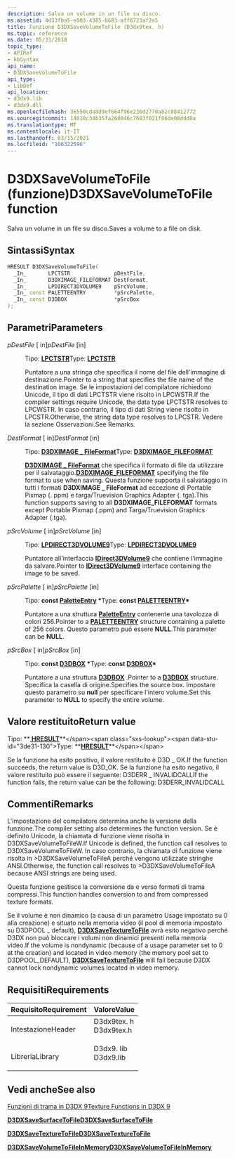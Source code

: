 ```yaml
---
description: Salva un volume in un file su disco.
ms.assetid: 4d33fba5-e003-4385-b683-aff6723af2a5
title: Funzione D3DXSaveVolumeToFile (D3dx9tex. h)
ms.topic: reference
ms.date: 05/31/2018
topic_type:
- APIRef
- kbSyntax
api_name:
- D3DXSaveVolumeToFile
api_type:
- LibDef
api_location:
- d3dx9.lib
- d3dx9.dll
ms.openlocfilehash: 36550cda8d9ef664f96e236d2770a82c88412772
ms.sourcegitcommit: 14010c34b35fa268046c7683f021f86de08ddd0a
ms.translationtype: MT
ms.contentlocale: it-IT
ms.lasthandoff: 03/15/2021
ms.locfileid: "106322596"
---
```

# <a name="d3dxsavevolumetofile-function"></a><span data-ttu-id="3de31-103">D3DXSaveVolumeToFile (funzione)</span><span class="sxs-lookup"><span data-stu-id="3de31-103">D3DXSaveVolumeToFile function</span></span>

<span data-ttu-id="3de31-104">Salva un volume in un file su disco.</span><span class="sxs-lookup"><span data-stu-id="3de31-104">Saves a volume to a file on disk.</span></span>

## <a name="syntax"></a><span data-ttu-id="3de31-105">Sintassi</span><span class="sxs-lookup"><span data-stu-id="3de31-105">Syntax</span></span>


```C++
HRESULT D3DXSaveVolumeToFile(
  _In_       LPCTSTR              pDestFile,
  _In_       D3DXIMAGE_FILEFORMAT DestFormat,
  _In_       LPDIRECT3DVOLUME9    pSrcVolume,
  _In_ const PALETTEENTRY         *pSrcPalette,
  _In_ const D3DBOX               *pSrcBox
);
```



## <a name="parameters"></a><span data-ttu-id="3de31-106">Parametri</span><span class="sxs-lookup"><span data-stu-id="3de31-106">Parameters</span></span>

<dl> <dt>

<span data-ttu-id="3de31-107">*pDestFile* \[ in\]</span><span class="sxs-lookup"><span data-stu-id="3de31-107">*pDestFile* \[in\]</span></span>
</dt> <dd>

<span data-ttu-id="3de31-108">Tipo: **[ **LPCTSTR**](../winprog/windows-data-types.md)**</span><span class="sxs-lookup"><span data-stu-id="3de31-108">Type: **[**LPCTSTR**](../winprog/windows-data-types.md)**</span></span>

<span data-ttu-id="3de31-109">Puntatore a una stringa che specifica il nome del file dell'immagine di destinazione.</span><span class="sxs-lookup"><span data-stu-id="3de31-109">Pointer to a string that specifies the file name of the destination image.</span></span> <span data-ttu-id="3de31-110">Se le impostazioni del compilatore richiedono Unicode, il tipo di dati LPCTSTR viene risolto in LPCWSTR.</span><span class="sxs-lookup"><span data-stu-id="3de31-110">If the compiler settings require Unicode, the data type LPCTSTR resolves to LPCWSTR.</span></span> <span data-ttu-id="3de31-111">In caso contrario, il tipo di dati String viene risolto in LPCSTR.</span><span class="sxs-lookup"><span data-stu-id="3de31-111">Otherwise, the string data type resolves to LPCSTR.</span></span> <span data-ttu-id="3de31-112">Vedere la sezione Osservazioni.</span><span class="sxs-lookup"><span data-stu-id="3de31-112">See Remarks.</span></span>

</dd> <dt>

<span data-ttu-id="3de31-113">*DestFormat* \[ in\]</span><span class="sxs-lookup"><span data-stu-id="3de31-113">*DestFormat* \[in\]</span></span>
</dt> <dd>

<span data-ttu-id="3de31-114">Tipo: **[ **D3DXIMAGE \_ FileFormat**](./d3dximage-fileformat.md)**</span><span class="sxs-lookup"><span data-stu-id="3de31-114">Type: **[**D3DXIMAGE\_FILEFORMAT**](./d3dximage-fileformat.md)**</span></span>

<span data-ttu-id="3de31-115">[**D3DXIMAGE \_ FileFormat**](./d3dximage-fileformat.md) che specifica il formato di file da utilizzare per il salvataggio.</span><span class="sxs-lookup"><span data-stu-id="3de31-115">[**D3DXIMAGE\_FILEFORMAT**](./d3dximage-fileformat.md) specifying the file format to use when saving.</span></span> <span data-ttu-id="3de31-116">Questa funzione supporta il salvataggio in tutti i formati **D3DXIMAGE \_ FileFormat** ad eccezione di Portable Pixmap (. ppm) e targa/Truevision Graphics Adapter (. tga).</span><span class="sxs-lookup"><span data-stu-id="3de31-116">This function supports saving to all **D3DXIMAGE\_FILEFORMAT** formats except Portable Pixmap (.ppm) and Targa/Truevision Graphics Adapter (.tga).</span></span>

</dd> <dt>

<span data-ttu-id="3de31-117">*pSrcVolume* \[ in\]</span><span class="sxs-lookup"><span data-stu-id="3de31-117">*pSrcVolume* \[in\]</span></span>
</dt> <dd>

<span data-ttu-id="3de31-118">Tipo: **[ **LPDIRECT3DVOLUME9**](/windows/win32/api/d3d9helper/nn-d3d9helper-idirect3dvolume9)**</span><span class="sxs-lookup"><span data-stu-id="3de31-118">Type: **[**LPDIRECT3DVOLUME9**](/windows/win32/api/d3d9helper/nn-d3d9helper-idirect3dvolume9)**</span></span>

<span data-ttu-id="3de31-119">Puntatore all'interfaccia [**IDirect3DVolume9**](/windows/win32/api/d3d9helper/nn-d3d9helper-idirect3dvolume9) che contiene l'immagine da salvare.</span><span class="sxs-lookup"><span data-stu-id="3de31-119">Pointer to [**IDirect3DVolume9**](/windows/win32/api/d3d9helper/nn-d3d9helper-idirect3dvolume9) interface containing the image to be saved.</span></span>

</dd> <dt>

<span data-ttu-id="3de31-120">*pSrcPalette* \[ in\]</span><span class="sxs-lookup"><span data-stu-id="3de31-120">*pSrcPalette* \[in\]</span></span>
</dt> <dd>

<span data-ttu-id="3de31-121">Tipo: **const [**PaletteEntry**](/windows/win32/api/wingdi/ns-wingdi-paletteentry) \***</span><span class="sxs-lookup"><span data-stu-id="3de31-121">Type: **const [**PALETTEENTRY**](/windows/win32/api/wingdi/ns-wingdi-paletteentry)\***</span></span>

<span data-ttu-id="3de31-122">Puntatore a una struttura [**PaletteEntry**](/windows/win32/api/wingdi/ns-wingdi-paletteentry) contenente una tavolozza di colori 256.</span><span class="sxs-lookup"><span data-stu-id="3de31-122">Pointer to a [**PALETTEENTRY**](/windows/win32/api/wingdi/ns-wingdi-paletteentry) structure containing a palette of 256 colors.</span></span> <span data-ttu-id="3de31-123">Questo parametro può essere **NULL**.</span><span class="sxs-lookup"><span data-stu-id="3de31-123">This parameter can be **NULL**.</span></span>

</dd> <dt>

<span data-ttu-id="3de31-124">*pSrcBox* \[ in\]</span><span class="sxs-lookup"><span data-stu-id="3de31-124">*pSrcBox* \[in\]</span></span>
</dt> <dd>

<span data-ttu-id="3de31-125">Tipo: **const [**D3DBOX**](d3dbox.md) \***</span><span class="sxs-lookup"><span data-stu-id="3de31-125">Type: **const [**D3DBOX**](d3dbox.md)\***</span></span>

<span data-ttu-id="3de31-126">Puntatore a una struttura [**D3DBOX**](d3dbox.md) .</span><span class="sxs-lookup"><span data-stu-id="3de31-126">Pointer to a [**D3DBOX**](d3dbox.md) structure.</span></span> <span data-ttu-id="3de31-127">Specifica la casella di origine.</span><span class="sxs-lookup"><span data-stu-id="3de31-127">Specifies the source box.</span></span> <span data-ttu-id="3de31-128">Impostare questo parametro su **null** per specificare l'intero volume.</span><span class="sxs-lookup"><span data-stu-id="3de31-128">Set this parameter to **NULL** to specify the entire volume.</span></span>

</dd> </dl>

## <a name="return-value"></a><span data-ttu-id="3de31-129">Valore restituito</span><span class="sxs-lookup"><span data-stu-id="3de31-129">Return value</span></span>

<span data-ttu-id="3de31-130">Tipo: **[ **HRESULT**](https://msdn.microsoft.com/library/Bb401631(v=MSDN.10).aspx)**</span><span class="sxs-lookup"><span data-stu-id="3de31-130">Type: **[**HRESULT**](https://msdn.microsoft.com/library/Bb401631(v=MSDN.10).aspx)**</span></span>

<span data-ttu-id="3de31-131">Se la funzione ha esito positivo, il valore restituito è D3D \_ OK.</span><span class="sxs-lookup"><span data-stu-id="3de31-131">If the function succeeds, the return value is D3D\_OK.</span></span> <span data-ttu-id="3de31-132">Se la funzione ha esito negativo, il valore restituito può essere il seguente: D3DERR \_ INVALIDCALL</span><span class="sxs-lookup"><span data-stu-id="3de31-132">If the function fails, the return value can be the following: D3DERR\_INVALIDCALL</span></span>

## <a name="remarks"></a><span data-ttu-id="3de31-133">Commenti</span><span class="sxs-lookup"><span data-stu-id="3de31-133">Remarks</span></span>

<span data-ttu-id="3de31-134">L'impostazione del compilatore determina anche la versione della funzione.</span><span class="sxs-lookup"><span data-stu-id="3de31-134">The compiler setting also determines the function version.</span></span> <span data-ttu-id="3de31-135">Se è definito Unicode, la chiamata di funzione viene risolta in D3DXSaveVolumeToFileW.</span><span class="sxs-lookup"><span data-stu-id="3de31-135">If Unicode is defined, the function call resolves to D3DXSaveVolumeToFileW.</span></span> <span data-ttu-id="3de31-136">In caso contrario, la chiamata di funzione viene risolta in >D3DXSaveVolumeToFileA perché vengono utilizzate stringhe ANSI.</span><span class="sxs-lookup"><span data-stu-id="3de31-136">Otherwise, the function call resolves to >D3DXSaveVolumeToFileA because ANSI strings are being used.</span></span>

<span data-ttu-id="3de31-137">Questa funzione gestisce la conversione da e verso formati di trama compressi.</span><span class="sxs-lookup"><span data-stu-id="3de31-137">This function handles conversion to and from compressed texture formats.</span></span>

<span data-ttu-id="3de31-138">Se il volume è non dinamico (a causa di un parametro Usage impostato su 0 alla creazione) e situato nella memoria video (il pool di memoria impostato su D3DPOOL \_ default), [**D3DXSaveTextureToFile**](d3dxsavetexturetofile.md) avrà esito negativo perché D3DX non può bloccare i volumi non dinamici presenti nella memoria video.</span><span class="sxs-lookup"><span data-stu-id="3de31-138">If the volume is nondynamic (because of a usage parameter set to 0 at the creation) and located in video memory (the memory pool set to D3DPOOL\_DEFAULT), [**D3DXSaveTextureToFile**](d3dxsavetexturetofile.md) will fail because D3DX cannot lock nondynamic volumes located in video memory.</span></span>

## <a name="requirements"></a><span data-ttu-id="3de31-139">Requisiti</span><span class="sxs-lookup"><span data-stu-id="3de31-139">Requirements</span></span>



| <span data-ttu-id="3de31-140">Requisito</span><span class="sxs-lookup"><span data-stu-id="3de31-140">Requirement</span></span> | <span data-ttu-id="3de31-141">Valore</span><span class="sxs-lookup"><span data-stu-id="3de31-141">Value</span></span> |
|--------------------|---------------------------------------------------------------------------------------|
| <span data-ttu-id="3de31-142">Intestazione</span><span class="sxs-lookup"><span data-stu-id="3de31-142">Header</span></span><br/>  | <dl> <span data-ttu-id="3de31-143"><dt>D3dx9tex. h</dt></span><span class="sxs-lookup"><span data-stu-id="3de31-143"><dt>D3dx9tex.h</dt></span></span> </dl> |
| <span data-ttu-id="3de31-144">Libreria</span><span class="sxs-lookup"><span data-stu-id="3de31-144">Library</span></span><br/> | <dl> <span data-ttu-id="3de31-145"><dt>D3dx9. lib</dt></span><span class="sxs-lookup"><span data-stu-id="3de31-145"><dt>D3dx9.lib</dt></span></span> </dl>  |



## <a name="see-also"></a><span data-ttu-id="3de31-146">Vedi anche</span><span class="sxs-lookup"><span data-stu-id="3de31-146">See also</span></span>

<dl> <dt>

[<span data-ttu-id="3de31-147">Funzioni di trama in D3DX 9</span><span class="sxs-lookup"><span data-stu-id="3de31-147">Texture Functions in D3DX 9</span></span>](dx9-graphics-reference-d3dx-functions-texture.md)
</dt> <dt>

[<span data-ttu-id="3de31-148">**D3DXSaveSurfaceToFile**</span><span class="sxs-lookup"><span data-stu-id="3de31-148">**D3DXSaveSurfaceToFile**</span></span>](d3dxsavesurfacetofile.md)
</dt> <dt>

[<span data-ttu-id="3de31-149">**D3DXSaveTextureToFile**</span><span class="sxs-lookup"><span data-stu-id="3de31-149">**D3DXSaveTextureToFile**</span></span>](d3dxsavetexturetofile.md)
</dt> <dt>

[<span data-ttu-id="3de31-150">**D3DXSaveVolumeToFileInMemory**</span><span class="sxs-lookup"><span data-stu-id="3de31-150">**D3DXSaveVolumeToFileInMemory**</span></span>](d3dxsavevolumetofileinmemory.md)
</dt> </dl>

 

 
